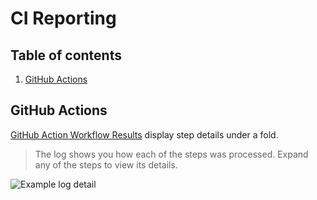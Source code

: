 # CI Reporting

## Table of contents

1. [GitHub Actions](#github-actions)

## GitHub Actions

[GitHub Action Workflow Results](https://docs.github.cm/en/actions/quickstart#viewing-your-workflow-results)
display step details under a fold.

> The log shows you how each of the steps was processed.
> Expand any of the steps to view its details.

![Example log detail](https://docs.github.com/assets/images/help/repository/actions-quickstart-log-detail.png)

